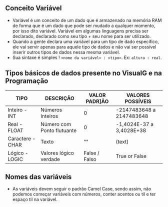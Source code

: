 ## Conceito Variável
- Variável é um conceito de um dado que é armazenado na memória RAM de forma que é um dado que pode ser mudado a qualquer momento, por isso dito variável. Variável em algumas linguagens precisa ser declarado, declarado como seu tipo + seu nome para ser utilizado.
-  Quando a gente declara uma variável para um tipo de dado específico, ele vai servir apenas para aquele tipo de dados e não vai ser possível inserir outros tipos de dados nessa mesma variável.
- Sua sintaxe é simples ! `<nome da variável> : <tipo>`. Ex: `altura : real`.

## Tipos básicos de dados presente no VisualG e na Programação

| TIPO             | DESCRIÇÃO                  | VALOR PADR]ÃO | VALORES POSSÍVEIS        |
| ---------------- | -------------------------- | ------------- | ------------------------ |
| Inteiro - INT    | Números Inteiros           | 0             | -2147483648 a 2147483648 |
| Real - FLOAT     | Número com Ponto flutuante | 0             | -1,4024E-37 a 3,4028E+38 |
| Caractere - CHAR | Texto                      | ""            | (text)                   |
| Lógico - LOGIC   | Valores lógico verdade     | False / Falso | True or False            |
## Nomes das variáveis
- As variáveis devem seguir o padrão Camel Case, sendo assim, não podemos começar variáveis com números, conter acentos ou til e ter espaço til na variável.